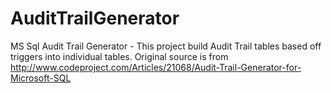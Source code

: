 # AuditTrailGenerator
MS Sql Audit Trail Generator - This project build Audit Trail tables based off triggers into individual tables.  Original source is from http://www.codeproject.com/Articles/21068/Audit-Trail-Generator-for-Microsoft-SQL
